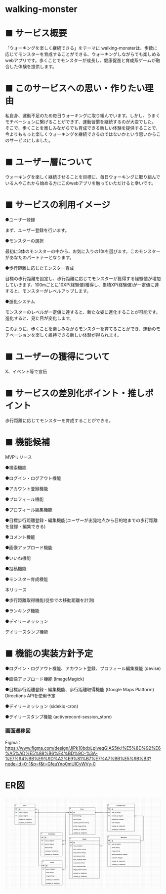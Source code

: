 # walking-monster

# ■ サービス概要                                                               

「ウォーキングを楽しく継続できる」をテーマに walking-monsterは、歩数に応じてモンスターを育成することができる、ウォーキングしながらでも楽しめるwebアプリです。歩くことでモンスターが成長し、健康促進と育成系ゲームが融合した体験を提供します。

# ■ このサービスへの思い・作りたい理由                                                                
私自身、運動不足のため毎日ウォーキングに取り組んでいます。しかし、うまくモチベーションに繋げることができず、運動習慣を継続するのが大変でした。
そこで、歩くことを楽しみながらでも育成できる新しい体験を提供することで、今よりももっと楽しくウォーキングを継続できるのではないかという思いからこのサービスにしました。

# ■ ユーザー層について

ウォーキングを楽しく継続させることを目標に、毎日ウォーキングに取り組んでいる人やこれから始める方にこのwebアプリを触っていただけると幸いです。

# ■ サービスの利用イメージ

●ユーザー登録

まず、ユーザー登録を行います。

●モンスターの選択

最初に3体のモンスターの中から、お気に入りの1体を選びます。このモンスターがあなたのパートナーとなります。

●歩行距離に応じたモンスター育成

目標の歩行距離を設定し、歩行距離に応じてモンスターが獲得する経験値が増加していきます。100mごとに10XP(経験値)獲得し、累積XP(経験値)が一定値に達すると、モンスターがレベルアップします。

●進化システム

モンスターのレベルが一定値に達すると、新たな姿に進化することが可能です。進化すると、見た目が変化します。

このように、歩くことを楽しみながらモンスターを育てることができ、運動のモチベーションを楽しく維持できる新しい体験が得られます。

# ■ ユーザーの獲得について

X、イベント等で宣伝

# ■ サービスの差別化ポイント・推しポイント

歩行距離に応じてモンスターを育成することができる。

# ■ 機能候補                                                             

MVPリリース

●検索機能

●ログイン・ログアウト機能

●アカウント登録機能

●プロフィール機能

●プロフィール編集機能

●目標歩行距離登録・編集機能(ユーザーが出発地点から目的地までの歩行距離を登録・編集できる)

●コメント機能

●画像アップロード機能

●いいね機能

●投稿機能

●モンスター育成機能

本リリース

●歩行距離取得機能(徒歩での移動距離を計測)

●ランキング機能 

●デイリーミッション

デイリースタンプ機能

# ■ 機能の実装方針予定

●ログイン・ログアウト機能、アカウント登録、プロフィール編集機能 (devise) 

●画像アップロード機能 (ImageMagick)

●目標歩行距離登録・編集機能、歩行距離取得機能 (Google Maps Platform)
Directions APIを使用予定

●デイリーミッション (sidekiq-cron)

●デイリースタンプ機能 (activerecord-session_store)

### 画面遷移図
Figma：https://www.figma.com/design/JiPk10bdxLpIveqGIAS5tk/%E5%8D%92%E6%A5%AD%E5%88%B6%E4%BD%9C-%3A-%E7%94%BB%E9%9D%A2%E9%81%B7%E7%A7%BB%E5%9B%B3?node-id=0-1&p=f&t=GfeuYno0mUICyWVy-0

# ER図

![alt text](<ER図 MVPリリース.PNG>)